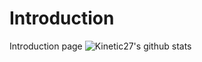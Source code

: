 # Introduction
Introduction page
![Kinetic27's github stats](https://github.com/shpark0308/&show_icons=true)

